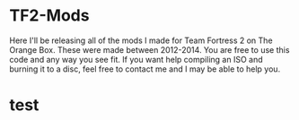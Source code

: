 # TF2-Mods
Here I'll be releasing all of the mods I made for Team Fortress 2 on The Orange Box. These were made between 2012-2014. You are free to use this code and any way you see fit. If you want help compiling an ISO and burning it to a disc, feel free to contact me and I may be able to help you.<h1>test</h1>
